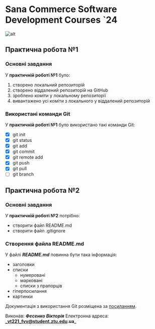 # Sana Commerce Software Development Courses `24
![alt](https://upload.wikimedia.org/wikipedia/commons/0/08/Sana_Commerce_Logo.png "Sana Commerce logo")
## Практична робота №1
### Основні завдання
У **практичній роботі №1** було:
1. створено локальний репозиторій
2. створено віддалений репозиторій на GitHub
3. зроблено коміти у локальному репозиторії
4. вивантажено усі коміти з локального у віддалений репозиторій
### Використані команди Git
У **практичній роботі №1** було використано такі команди Git:

- [x] git init
- [x] git status
- [x] git add
- [x] git commit
- [x] git remote add
- [x] git push
- [x] git pull
- [ ] git branch
## Практична робота №2
### Основні завдання
У **практичній роботі №2** потрібно:

* створити файл README.md
* створити файл .gitignore
### Створення файла README.md
У файлі **_README.md_** повинна бути така інформація:

* заголовки
* списки
  + нумеровані
  + марковані
  + списки з прапорців
* гіперпосилання
* картинки

Документація з використання Git розміщена за [посиланням](https://docs.google.com/document/d/1ZORK2VQu9_BK-XebQ9fhZiywF0c_btD6wcsddDJmbYA/edit).

Виконав: **_Фесенко Вікторія_**
Електронна адреса: **_vt221_fvv@student.ztu.edu.ua_**